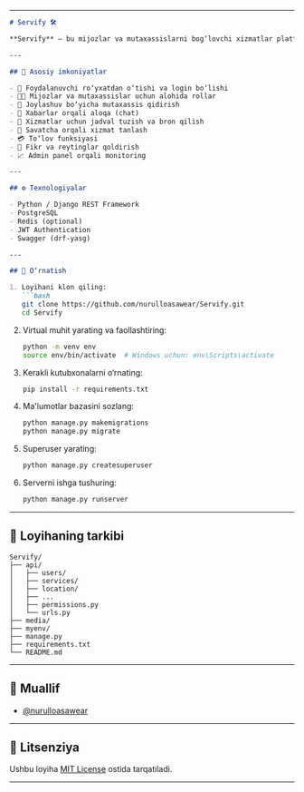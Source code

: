 
---

````markdown
# Servify 🛠️

**Servify** — bu mijozlar va mutaxassislarni bog‘lovchi xizmatlar platformasi. Loyihada foydalanuvchilar xizmatlarga buyurtma berishi, ixtisoslashgan mutaxassislar bilan muloqot qilishi va to‘lovlarni amalga oshirishi mumkin.

---

## 🧩 Asosiy imkoniyatlar

- 🔐 Foydalanuvchi ro‘yxatdan o‘tishi va login bo‘lishi
- 🧑‍🔧 Mijozlar va mutaxassislar uchun alohida rollar
- 📍 Joylashuv bo‘yicha mutaxassis qidirish
- 💬 Xabarlar orqali aloqa (chat)
- 📅 Xizmatlar uchun jadval tuzish va bron qilish
- 🛒 Savatcha orqali xizmat tanlash
- 💳 To‘lov funksiyasi
- 📝 Fikr va reytinglar qoldirish
- 📈 Admin panel orqali monitoring

---

## ⚙️ Texnologiyalar

- Python / Django REST Framework
- PostgreSQL
- Redis (optional)
- JWT Authentication
- Swagger (drf-yasg)

---

## 🚀 O‘rnatish

1. Loyihani klon qiling:
   ```bash
   git clone https://github.com/nurulloasawear/Servify.git
   cd Servify
````

2. Virtual muhit yarating va faollashtiring:

   ```bash
   python -m venv env
   source env/bin/activate  # Windows uchun: env\Scripts\activate
   ```

3. Kerakli kutubxonalarni o‘rnating:

   ```bash
   pip install -r requirements.txt
   ```

4. Ma'lumotlar bazasini sozlang:

   ```bash
   python manage.py makemigrations
   python manage.py migrate
   ```

5. Superuser yarating:

   ```bash
   python manage.py createsuperuser
   ```

6. Serverni ishga tushuring:

   ```bash
   python manage.py runserver
   ```

---

## 📂 Loyihaning tarkibi

```
Servify/
├── api/
│   ├── users/
│   ├── services/
│   ├── location/
│   ├── ...
│   ├── permissions.py
│   └── urls.py
├── media/
├── myenv/
├── manage.py
├── requirements.txt
└── README.md
```

---

## 👥 Muallif

* [@nurulloasawear](https://github.com/nurulloasawear)

---

## 📜 Litsenziya

Ushbu loyiha [MIT License](LICENSE) ostida tarqatiladi.

---

